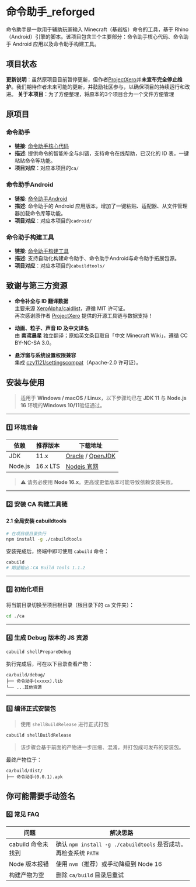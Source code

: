 # 命令助手_reforged

命令助手是一款用于辅助玩家输入 Minecraft（基岩版）命令的工具，基于 Rhino（Android）引擎的脚本。该项目包含三个主要部分：命令助手核心代码、命令助手 Android 应用以及命令助手构建工具。

## 项目状态

**更新说明**：虽然原项目目前暂停更新，但作者[ProjectXero](https://github.com/XeroAlpha)并**未宣布完全停止维护**。我们期待作者未来可能的更新，并鼓励社区参与，以确保项目的持续运行和改进。
**关于本项目**：为了方便整理，将原本的3个项目合为一个文件方便管理

## 原项目
### 命令助手
- **链接**: [命令助手核心代码](https://github.com/XeroAlpha/ca)
- **描述**: 提供命令的智能补全与纠错，支持命令在线帮助，已汉化的 ID 表，一键粘贴命令等功能。
- **项目对应**：对应本项目的`ca/`

### 命令助手Android
- **链接**: [命令助手Android](https://github.com/XeroAlpha/cadroid)
- **描述**: 命令助手的 Android 应用版本，增加了一键粘贴、适配器、从文件管理器加载命令库等功能。
- **项目对应**：对应本项目的`cadroid/`

### 命令助手构建工具
- **链接**: [命令助手构建工具](https://github.com/XeroAlpha/cabuildtools)
- **描述**: 支持自动化构建命令助手、命令助手Android与命令助手拓展包源。
- **项目对应**：对应本项目的`cabuildtools/`

## 致谢与第三方资源

- **命令补全与 ID 翻译数据**  
  主要来源 [XeroAlpha/caidlist](https://github.com/XeroAlpha/caidlist)，遵循 MIT 许可证。  
  再次感谢原作者 [ProjectXero](https://github.com/XeroAlpha) 提供的开源工具链与数据支持！

- **动画、粒子、声音 ID 及中文译名**  
  由 **南鸢晨星** 独立翻译；原始英文条目取自「中文 Minecraft Wiki」，遵循 CC BY-NC-SA 3.0。

- **悬浮窗与系统设置权限兼容**  
  集成 [czy1121/settingscompat](https://github.com/czy1121/settingscompat)（Apache-2.0 许可证）。
  
## 安装与使用

> 适用于 **Windows / macOS / Linux**，以下步骤均已在 **JDK 11** 与 **Node.js 16** 环境的**Windows 10/11**验证通过。
---
### 1️⃣ 环境准备

| 依赖      | 推荐版本 | 下载地址 |
|-----------|----------|----------|
| JDK       | 11.x     | [Oracle](https://www.oracle.com/java/technologies/javase/jdk11-archive-downloads.html) / [OpenJDK](https://adoptopenjdk.net/) |
| Node.js   | 16.x LTS | [Nodejs 官网](https://nodejs.org/dist/latest-v16.x/) |

> ⚠️ 请务必使用 **Node 16.x**。更高或更低版本可能导致依赖安装失败。

---

### 2️⃣ 安装 CA 构建工具链

#### 2.1 全局安装 cabuildtools

```bash
# 在项目根目录执行
npm install -g ./cabuildtools
```

安装完成后，终端中即可使用 `cabuild` 命令：

```bash
cabuild 
# 期望输出：CA Build Tools 1.1.2
```

---

### 3️⃣ 初始化项目

将当前目录切换至项目根目录（根目录下的 `ca` 文件夹）：

```bash
cd ./ca
```

---

### 4️⃣ 生成 Debug 版本的 JS 资源


```bash
cabuild shellPrepareDebug
```

执行完成后，可在以下目录查看产物：

```
ca/build/debug/
├── 命令助手(xxxxx).lib
└── ...其他资源
```

---

### 5️⃣ 编译正式安装包

> 使用 `shellBuildRelease` 进行正式打包

```bash
cabuild shellBuildRelease
```

> 该步骤会基于前面的产物进一步压缩、混淆，并打包成可发布的安装包。

最终产物位于：

```
ca/build/dist/
├── 命令助手(0.0.1).apk
```

你可能需要手动签名
---

### 6️⃣ 常见 FAQ

| 问题 | 解决思路 |
|------|----------|
| cabuild 命令未找到 | 确认 `npm install -g ./cabuildtools` 是否成功，再检查系统 `PATH` |
| Node 版本报错 | 使用 `nvm`（推荐）或手动降级到 Node 16 |
| 构建产物为空 | 删除 `ca/build` 目录后重试 |

